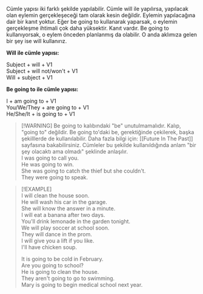 Cümle yapısı iki farklı şekilde yapılabilir. Cümle will ile yapılırsa, yapılacak olan eylemin gerçekleşeceği tam olarak kesin değildir. Eylemin yapılacağına dair bir kanıt yoktur. Eğer be going to kullanarak yaparsak, o eylemin gerçekleşme ihtimali çok daha yüksektir. Kanıt vardır. Be going to kullanıyorsak, o eylem önceden planlanmış da olabilir. O anda aklımıza gelen bir şey ise will kullanırız.  

**Will ile cümle yapısı:**  

Subject + will + V1  
Subject + will not/won't + V1  
Will + subject + V1  

**Be going to ile cümle yapısı:**  

I + am going to + V1  
You/We/They + are going to + V1  
He/She/It + is going to + V1  

> [!WARNING] Be going to kalıbındaki "be" unutulmamalıdır. Kalıp, "going to" değildir. Be going to'daki be, gerektiğinde çekilerek, başka şekilllerde de kullanılabilir. Daha fazla bilgi için:  [[Future In The Past]] sayfasına bakabilirsiniz. Cümleler bu şekilde kullanıldığında anlam "bir şey olacaktı ama olmadı" şeklinde anlaşılır.  
> I was going to call you.  
> He was going to win.  
> She was going to catch the thief but she couldn't.  
> They were going to speak.  

> [!EXAMPLE]  
> I will clean the house soon.  
> He will wash his car in the garage.  
> She will know the answer in a minute.  
> I will eat a banana after two days.  
> You'll drink lemonade in the garden tonight.  
> We will play soccer at school soon.  
> They will dance in the prom.  
> I will give you a lift if you like.  
> I'll have chicken soup.  
>  
> It is going to be cold in February.  
> Are you going to school?  
> He is going to clean the house.  
> They aren't going to go to swimming.  
> Mary is going to begin medical school next year.  